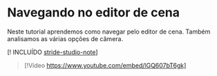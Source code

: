 # Navegando no editor de cena

Neste tutorial aprendemos como navegar pelo editor de cena. Também analisamos as várias opções de câmera.

[! INCLUÍDO [stride-studio-note](../../includes/game-studio-xenko-note.md)]

> [!Vídeo https://www.youtube.com/embed/lGQ607bT6gk]